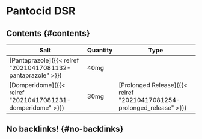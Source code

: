 # Pantocid DSR


## Contents {#contents}

| Salt                                                         | Quantity | Type                                                                   |
|--------------------------------------------------------------|----------|------------------------------------------------------------------------|
| [Pantaprazole]({{< relref "20210417081132-pantaprazole" >}}) | 40mg     |                                                                        |
| [Domperidome]({{< relref "20210417081231-domperidome" >}})   | 30mg     | [Prolonged Release]({{< relref "20210417081254-prolonged_release" >}}) |


## No backlinks! {#no-backlinks}

